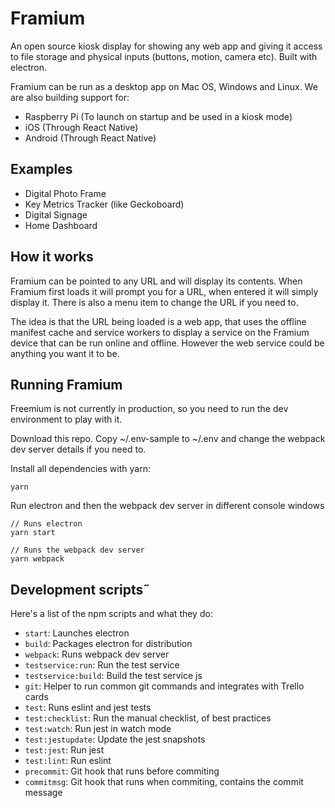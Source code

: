# Framium

An open source kiosk display for showing any web app and giving it access to file storage and physical inputs (buttons, motion, camera etc). Built with electron.

Framium can be run as a desktop app on Mac OS, Windows and Linux. We are also building support for:
- Raspberry Pi (To launch on startup and be used in a kiosk mode)
- iOS (Through React Native)
- Android (Through React Native)

## Examples

- Digital Photo Frame
- Key Metrics Tracker (like Geckoboard)
- Digital Signage
- Home Dashboard

## How it works

Framium can be pointed to any URL and will display its contents. When Framium first loads it will prompt you for a URL, when entered it will simply display it. There is also a menu item to change the URL if you need to.

The idea is that the URL being loaded is a web app, that uses the offline manifest cache and service workers to display a service on the Framium device that can be run online and offline. However the web service could be anything you want it to be.

## Running Framium
Freemium is not currently in production, so you need to run the dev environment to play with it.

Download this repo. Copy ~/.env-sample to ~/.env and change the webpack dev server details if you need to.

Install all dependencies with yarn:
```
yarn
```
Run electron and then the webpack dev server in different console windows
```
// Runs electron
yarn start

// Runs the webpack dev server
yarn webpack
```

## Development scripts˜
Here's a list of the npm scripts and what they do:

- `start`: Launches electron
- `build`: Packages electron for distribution
- `webpack`: Runs webpack dev server
- `testservice:run`: Run the test service
- `testservice:build`: Build the test service js
- `git`: Helper to run common git commands and integrates with Trello cards
- `test`: Runs eslint and jest tests
- `test:checklist`: Run the manual checklist, of best practices
- `test:watch`: Run jest in watch mode
- `test:jestupdate`: Update the jest snapshots
- `test:jest`: Run jest
- `test:lint`: Run eslint
- `precommit`: Git hook that runs before commiting
- `commitmsg`: Git hook that runs when commiting, contains the commit message
